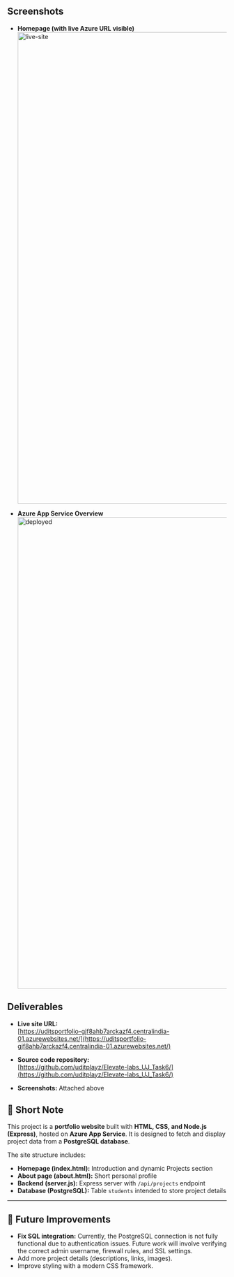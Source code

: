 ## Screenshots
- **Homepage (with live Azure URL visible)**  
  <img width="1920" height="1080" alt="live-site" src="https://github.com/user-attachments/assets/45dadf89-25be-458a-91b6-84b56e39a0d7" />


- **Azure App Service Overview**  
  <img width="1920" height="1080" alt="deployed" src="https://github.com/user-attachments/assets/ef72551b-bf30-48fe-9df6-4d675b57e7c9" />





## Deliverables
- **Live site URL:**  
  [https://uditsportfolio-gjf8ahb7arckazf4.centralindia-01.azurewebsites.net/](https://uditsportfolio-gjf8ahb7arckazf4.centralindia-01.azurewebsites.net/)  

- **Source code repository:**  
  [https://github.com/uditplayz/Elevate-labs_UJ_Task6/](https://github.com/uditplayz/Elevate-labs_UJ_Task6/)  

- **Screenshots:** Attached above  



## 📝 Short Note
This project is a **portfolio website** built with **HTML, CSS, and Node.js (Express)**, hosted on **Azure App Service**. It is designed to fetch and display project data from a **PostgreSQL database**.  

The site structure includes:
- **Homepage (index.html):** Introduction and dynamic Projects section  
- **About page (about.html):** Short personal profile  
- **Backend (server.js):** Express server with `/api/projects` endpoint  
- **Database (PostgreSQL):** Table `students` intended to store project details  

---

## 🔮 Future Improvements
- **Fix SQL integration:** Currently, the PostgreSQL connection is not fully functional due to authentication issues. Future work will involve verifying the correct admin username, firewall rules, and SSL settings.  
- Add more project details (descriptions, links, images).  
- Improve styling with a modern CSS framework.  
